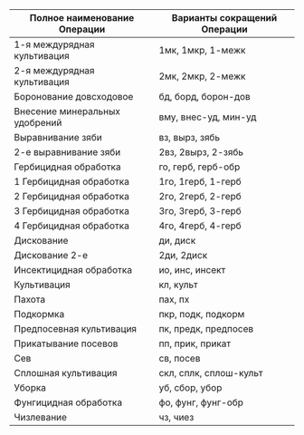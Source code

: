 | Полное наименование Операции   | Варианты сокращений Операции |
|--------------------------------|------------------------------|
| 1-я междурядная культивация    | 1мк, 1мкр, 1-межк            |
| 2-я междурядная культивация    | 2мк, 2мкр, 2-межк            |
| Боронование довсходовое        | бд, борд, борон-дов          |
| Внесение минеральных удобрений | вму, внес-уд, мин-уд         |
| Выравнивание зяби              | вз, вырз, зябь               |
| 2-е выравнивание зяби          | 2вз, 2вырз, 2-зябь           |
| Гербицидная обработка          | го, герб, герб-обр           |
| 1 Гербицидная обработка        | 1го, 1герб, 1-герб           |
| 2 Гербицидная обработка        | 2го, 2герб, 2-герб           |
| 3 Гербицидная обработка        | 3го, 3герб, 3-герб           |
| 4 Гербицидная обработка        | 4го, 4герб, 4-герб           |
| Дискование                     | ди, диск                     |
| Дискование 2-е                 | 2ди, 2диск                   |
| Инсектицидная обработка        | ио, инс, инсект              |
| Культивация                    | кл, культ                    |
| Пахота                         | пах, пх                      |
| Подкормка                      | пкр, подк, подкорм           |
| Предпосевная культивация       | пк, предк, предпосев         |
| Прикатывание посевов           | пп, прик, прикат             |
| Сев                            | св, посев                    |
| Сплошная культивация           | скл, сплк, сплош-культ       |
| Уборка                         | уб, сбор, убор               |
| Фунгицидная обработка          | фо, фунг, фунг-обр           |
| Чизлевание                     | чз, чиез                     |
